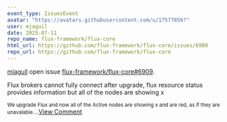 ```yaml
---
event_type: IssuesEvent
avatar: "https://avatars.githubusercontent.com/u/17577856?"
user: mjaguil
date: 2025-07-11
repo_name: flux-framework/flux-core
html_url: https://github.com/flux-framework/flux-core/issues/6909
repo_url: https://github.com/flux-framework/flux-core
---
```


<a href='https://github.com/mjaguil' target='_blank'>mjaguil</a> open issue <a href='https://github.com/flux-framework/flux-core/issues/6909' target='_blank'>flux-framework/flux-core#6909</a>.

<p>Flux brokers cannot fully connect after upgrade, flux resource status provides information but all of the nodes are showing x</p><small>We upgrade Flux and now all of the Active nodes are showing x and are red, as if they are unavalable....</small><a href='https://github.com/flux-framework/flux-core/issues/6909' target='_blank'>View Comment</a>